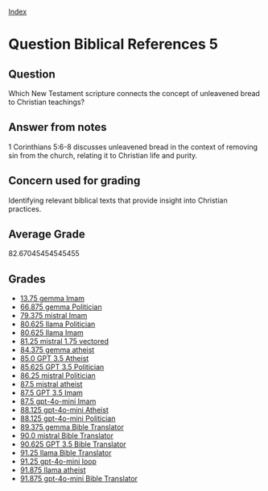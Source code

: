 
[Index](../../index.md)
# Question Biblical References 5
## Question
Which New Testament scripture connects the concept of unleavened bread to Christian teachings?

## Answer from notes
1 Corinthians 5:6-8 discusses unleavened bread in the context of removing sin from the church, relating it to Christian life and purity.

## Concern used for grading
Identifying relevant biblical texts that provide insight into Christian practices.

## Average Grade
82.67045454545455

## Grades
 * [13.75 gemma Imam](../answers/gemma_Imam/Biblical_References_5.md)
 * [66.875 gemma Politician](../answers/gemma_Politician/Biblical_References_5.md)
 * [79.375 mistral Imam](../answers/mistral_Imam/Biblical_References_5.md)
 * [80.625 llama Politician](../answers/llama_Politician/Biblical_References_5.md)
 * [80.625 llama Imam](../answers/llama_Imam/Biblical_References_5.md)
 * [81.25 mistral 1.75 vectored](../answers/mistral_1.75_vectored/Biblical_References_5.md)
 * [84.375 gemma atheist](../answers/gemma_atheist/Biblical_References_5.md)
 * [85.0 GPT 3.5 Atheist](../answers/GPT_3.5_Atheist/Biblical_References_5.md)
 * [85.625 GPT 3.5 Politician](../answers/GPT_3.5_Politician/Biblical_References_5.md)
 * [86.25 mistral Politician](../answers/mistral_Politician/Biblical_References_5.md)
 * [87.5 mistral atheist](../answers/mistral_atheist/Biblical_References_5.md)
 * [87.5 GPT 3.5 Imam](../answers/GPT_3.5_Imam/Biblical_References_5.md)
 * [87.5 gpt-4o-mini Imam](../answers/gpt-4o-mini_Imam/Biblical_References_5.md)
 * [88.125 gpt-4o-mini Atheist](../answers/gpt-4o-mini_Atheist/Biblical_References_5.md)
 * [88.125 gpt-4o-mini Politician](../answers/gpt-4o-mini_Politician/Biblical_References_5.md)
 * [89.375 gemma Bible Translator](../answers/gemma_Bible_Translator/Biblical_References_5.md)
 * [90.0 mistral Bible Translator](../answers/mistral_Bible_Translator/Biblical_References_5.md)
 * [90.625 GPT 3.5 Bible Translator](../answers/GPT_3.5_Bible_Translator/Biblical_References_5.md)
 * [91.25 llama Bible Translator](../answers/llama_Bible_Translator/Biblical_References_5.md)
 * [91.25 gpt-4o-mini loop](../answers/gpt-4o-mini_loop/Biblical_References_5.md)
 * [91.875 llama atheist](../answers/llama_atheist/Biblical_References_5.md)
 * [91.875 gpt-4o-mini Bible Translator](../answers/gpt-4o-mini_Bible_Translator/Biblical_References_5.md)
